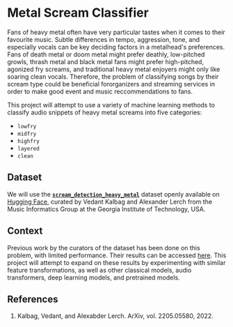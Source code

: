 # Metal Scream Classifier

Fans of heavy metal often have very particular tastes when it comes to their favourite music. Subtle differences in tempo, aggression, tone, and especially vocals can be key deciding factors in a metalhead's preferences. Fans of death metal or doom metal might prefer deathly, low-pitched growls, thrash metal and black metal fans might prefer high-pitched, agonized fry screams, and traditional heavy metal enjoyers might only like soaring clean vocals. Therefore, the problem of classifying songs by their scream type could be beneficial fororganizers and streaming services in order to make good event and music reccommendations to fans.

This project will attempt to use a variety of machine learning methods to classify audio snippets of heavy metal screams into five categories:
- `lowfry`
- `midfry`
- `highfry`
- `layered`
- `clean`

## Dataset

We will use the [**`scream_detection_heavy_metal`**](https://huggingface.co/datasets/jpdiazpardo/scream_detection_heavy_metal) dataset openly available on [Hugging Face](https://huggingface.co/), curated by Vedant Kalbag and Alexander Lerch from the Music Informatics Group at the Georgia Institute of Technology, USA. 

## Context

Previous work by the curators of the dataset has been done on this problem, with limited performance. Their results can be accessed [here](https://arxiv.org/pdf/2205.05580). This project will attempt to expand on these results by experimenting with similar feature transformations, as well as other classical models, audio transformers, deep learning models, and pretrained models. 

## References

1. Kalbag, Vedant, and Alexabder Lerch. ArXiv, vol. 2205.05580, 2022.

